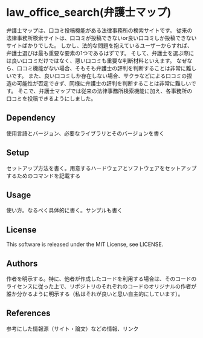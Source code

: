 # law_office_search(弁護士マップ)
弁護士マップは、口コミ投稿機能がある法律事務所の検索サイトです。
従来の法律事務所検索サイトは、口コミが投稿できないor良い口コミしか投稿できないサイトばかりでした。
しかし、法的な問題を抱えているユーザーからすれば、弁護士選びは最も重要な要素の1つであるはずです。
そして、弁護士を選ぶ際には良い口コミだけではなく、悪い口コミも重要な判断材料といえます。
なぜなら、口コミ機能がない場合、そもそも弁護士の評判を判断することは非常に難しいです。
また、良い口コミしか存在しない場合、サクラなどによる口コミの捏造の可能性が否定できず、同様に弁護士の評判を判断することは非常に難しいです。
そこで、弁護士マップでは従来の法律事務所検索機能に加え、各事務所の口コミを投稿できるようにしました。

## Dependency
使用言語とバージョン、必要なライブラリとそのバージョンを書く

## Setup
セットアップ方法を書く。用意するハードウェアとソフトウェアをセットアップするためのコマンドを記載する

## Usage
使い方。なるべく具体的に書く。サンプルも書く

## License
This software is released under the MIT License, see LICENSE.

## Authors
作者を明示する。特に、他者が作成したコードを利用する場合は、そのコードのライセンスに従った上で、リポジトリのそれぞれのコードのオリジナルの作者が誰か分かるように明示する（私はそれが良いと思い自主的にしています）。

## References
参考にした情報源（サイト・論文）などの情報、リンク
